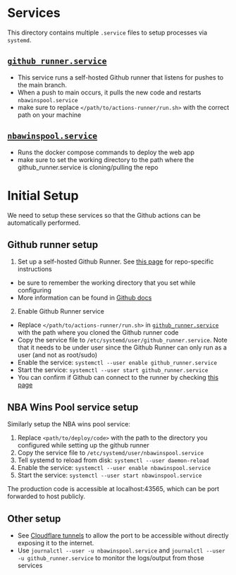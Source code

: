 # Services
This directory contains multiple `.service` files to setup processes via `systemd`.

## [`github_runner.service`](github_runner.service)
- This service runs a self-hosted Github runner that listens for pushes to the main branch.
- When a push to main occurs, it pulls the new code and restarts `nbawinspool.service`
- make sure to replace `</path/to/actions-runner/run.sh>` with the correct path on your machine

## [`nbawinspool.service`](nbawinspool.service)
- Runs the docker compose commands to deploy the web app
- make sure to set the working directory to the path where the github_runner.service is cloning/pulling the repo

# Initial Setup
We need to setup these services so that the Github actions can be automatically performed.

## Github runner setup
1. Set up a self-hosted Github Runner. See [this page](https://github.com/suprabhatgurrala/nba-wins-pool/settings/actions/runners/new?arch=x64&os=linux) for repo-specific instructions
  - be sure to remember the working directory that you set while configuring
  - More information can be found in [Github docs](https://docs.github.com/en/actions/hosting-your-own-runners/managing-self-hosted-runners/adding-self-hosted-runners)
2. Enable Github Runner service
  - Replace `</path/to/actions-runner/run.sh>` in [`github_runner.service`](github_runner.service) with the path where you cloned the Github runner code
  - Copy the service file to `/etc/systemd/user/github_runner.service`. Note that it needs to be under user since the Github Runner can only run as a user (and not as root/sudo)
  - Enable the service: `systemctl --user enable github_runner.service`
  - Start the service: `systemctl --user start github_runner.service`
  - You can confirm if Github can connect to the runner by checking [this page](https://github.com/suprabhatgurrala/nba-wins-pool/actions/runners?tab=self-hosted)

## NBA Wins Pool service setup
Similarly setup the NBA wins pool service:

1. Replace `<path/to/deploy/code>` with the path to the directory you configured while setting up the github runner
2. Copy the service file to `/etc/systemd/user/nbawinspool.service`
3. Tell systemd to reload from disk: `systemctl --user daemon-reload`
3. Enable the service: `systemctl --user enable nbawinspool.service`
4. Start the service: `systemctl --user start nbawinspool.service`

The production code is accessible at localhost:43565, which can be port forwarded to host publicly.

## Other setup
- See [Cloudflare tunnels](https://developers.cloudflare.com/cloudflare-one/connections/connect-networks/get-started/create-remote-tunnel/) to allow the port to be accessible without directly exposing it to the internet.
- Use `journalctl --user -u nbawinspool.service` and `journalctl --user -u github_runner.service` to monitor the logs/output from those services
